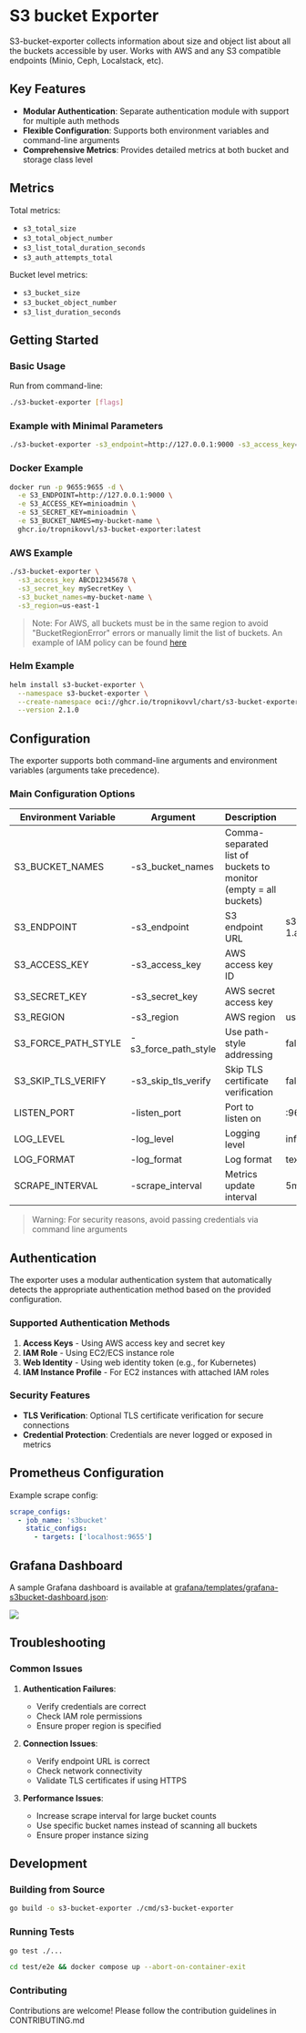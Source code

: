 # S3 bucket Exporter

S3-bucket-exporter collects information about size and object list about all the buckets accessible by user.
Works with AWS and any S3 compatible endpoints (Minio, Ceph, Localstack, etc).

## Key Features

- **Modular Authentication**: Separate authentication module with support for multiple auth methods
- **Flexible Configuration**: Supports both environment variables and command-line arguments
- **Comprehensive Metrics**: Provides detailed metrics at both bucket and storage class level

## Metrics

Total metrics:
  - `s3_total_size`
  - `s3_total_object_number`
  - `s3_list_total_duration_seconds`
  - `s3_auth_attempts_total`

Bucket level metrics:
  - `s3_bucket_size`
  - `s3_bucket_object_number`
  - `s3_list_duration_seconds`

## Getting Started

### Basic Usage

Run from command-line:

```sh
./s3-bucket-exporter [flags]
```

### Example with Minimal Parameters

```sh
./s3-bucket-exporter -s3_endpoint=http://127.0.0.1:9000 -s3_access_key=minioadmin -s3_secret_key=minioadmin
```

### Docker Example

```sh
docker run -p 9655:9655 -d \
  -e S3_ENDPOINT=http://127.0.0.1:9000 \
  -e S3_ACCESS_KEY=minioadmin \
  -e S3_SECRET_KEY=minioadmin \
  -e S3_BUCKET_NAMES=my-bucket-name \
  ghcr.io/tropnikovvl/s3-bucket-exporter:latest
```

### AWS Example

```sh
./s3-bucket-exporter \
  -s3_access_key ABCD12345678 \
  -s3_secret_key mySecretKey \
  -s3_bucket_names=my-bucket-name \
  -s3_region=us-east-1
```

> Note: For AWS, all buckets must be in the same region to avoid "BucketRegionError" errors or manually limit the list of buckets. An example of IAM policy can be found [here](./deploy/aws/iam-policy.json)

### Helm Example

```sh
helm install s3-bucket-exporter \
  --namespace s3-bucket-exporter \
  --create-namespace oci://ghcr.io/tropnikovvl/chart/s3-bucket-exporter \
  --version 2.1.0
```

## Configuration

The exporter supports both command-line arguments and environment variables (arguments take precedence).

### Main Configuration Options

| Environment Variable | Argument | Description | Default | Example |
|---------------------|----------|-------------|---------|---------|
| S3_BUCKET_NAMES | -s3_bucket_names | Comma-separated list of buckets to monitor (empty = all buckets) | | my-bucket,other-bucket |
| S3_ENDPOINT | -s3_endpoint | S3 endpoint URL | s3.us-east-1.amazonaws.com | http://127.0.0.1:9000 |
| S3_ACCESS_KEY | -s3_access_key | AWS access key ID | | AKIAXXXXXXXX |
| S3_SECRET_KEY | -s3_secret_key | AWS secret access key | | xxxxxxxxxxxxx |
| S3_REGION | -s3_region | AWS region | us-east-1 | eu-west-1 |
| S3_FORCE_PATH_STYLE | -s3_force_path_style | Use path-style addressing | false | true |
| S3_SKIP_TLS_VERIFY | -s3_skip_tls_verify | Skip TLS certificate verification | false | true |
| LISTEN_PORT | -listen_port | Port to listen on | :9655 | :9123 |
| LOG_LEVEL | -log_level | Logging level | info | debug |
| LOG_FORMAT | -log_format | Log format | text | json |
| SCRAPE_INTERVAL | -scrape_interval | Metrics update interval | 5m | 30s |

> Warning: For security reasons, avoid passing credentials via command line arguments

## Authentication

The exporter uses a modular authentication system that automatically detects the appropriate authentication method based on the provided configuration.

### Supported Authentication Methods

1. **Access Keys** - Using AWS access key and secret key
2. **IAM Role** - Using EC2/ECS instance role
3. **Web Identity** - Using web identity token (e.g., for Kubernetes)
4. **IAM Instance Profile** - For EC2 instances with attached IAM roles

### Security Features

- **TLS Verification**: Optional TLS certificate verification for secure connections
- **Credential Protection**: Credentials are never logged or exposed in metrics

## Prometheus Configuration

Example scrape config:
```yaml
scrape_configs:
  - job_name: 's3bucket'
    static_configs:
      - targets: ['localhost:9655']
```

## Grafana Dashboard

A sample Grafana dashboard is available at [grafana/templates/grafana-s3bucket-dashboard.json](grafana/templates/grafana-s3bucket-dashboard.json):

![](grafana/static/grafana-s3bucket-dashboard.png)

## Troubleshooting

### Common Issues

1. **Authentication Failures**:
   - Verify credentials are correct
   - Check IAM role permissions
   - Ensure proper region is specified

2. **Connection Issues**:
   - Verify endpoint URL is correct
   - Check network connectivity
   - Validate TLS certificates if using HTTPS

3. **Performance Issues**:
   - Increase scrape interval for large bucket counts
   - Use specific bucket names instead of scanning all buckets
   - Ensure proper instance sizing

## Development

### Building from Source

```sh
go build -o s3-bucket-exporter ./cmd/s3-bucket-exporter
```

### Running Tests

```sh
go test ./...
```

```sh
cd test/e2e && docker compose up --abort-on-container-exit
```

### Contributing

Contributions are welcome! Please follow the contribution guidelines in CONTRIBUTING.md
